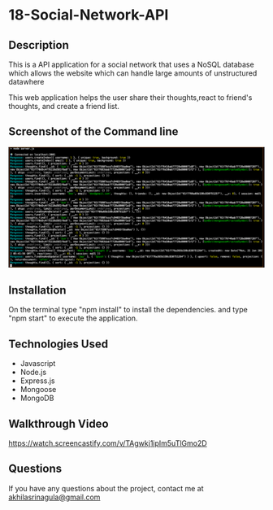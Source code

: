 # 18-Social-Network-API

## Description

This is a API application for a social network that uses a NoSQL database which allows the website which can handle large amounts of unstructured datawhere 

This web application helps the user share their thoughts,react to friend's thoughts, and create a friend list.

## Screenshot of the Command line

![View](screenshot.png)

## Installation

On the terminal type "npm install" to install the dependencies.
and type "npm start" to execute the application.

## Technologies Used

* Javascript
* Node.js
* Express.js
* Mongoose
* MongoDB

## Walkthrough Video

https://watch.screencastify.com/v/TAgwkj1ipIm5uTlGmo2D

## Questions

If you have any questions about the project, contact me at akhilasrinagula@gmail.com


